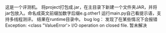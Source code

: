 这是一个评测机。
将project打包成.jar，在主目录下新建一个文件夹JAR，并将jar包放入。命名成英文前缀加数字后缀e.g.other1
运行main.py自己看提示语，支持多线程测评。
结果在runtime目录中。
bug log：
发现了在某些情况下会报错
Exception: <class "ValueError'>
l/O operation on closed file.
暂未解决
